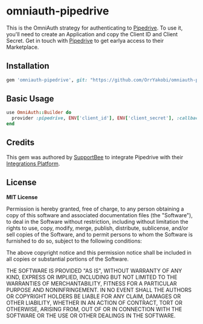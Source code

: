 # omniauth-pipedrive

This is the OmniAuth strategy for authenticating to [Pipedrive](https://www.pipedrive.com). To use it, you'll need to create an Application and copy the Client ID and Client Secret. Get in touch with [Pipedrive](https://www.pipedrive.com) to get earlya access to their Marketplace.

## Installation

```ruby
gem 'omniauth-pipedrive', git: "https://github.com/OrrYakobi/omniauth-pipedrive"
```

## Basic Usage

```ruby
use OmniAuth::Builder do
  provider :pipedrive, ENV['client_id'], ENV['client_secret'], :callback_url => "YOUR CALLBACK URL"
end
```

## Credits

This gem was authored by [SupportBee](https://supportbee.com/) to integrate Pipedrive with their [Integrations Platform](https://github.com/SupportBee/SupportBee-Apps).

## License

**MIT License**

Permission is hereby granted, free of charge, to any person obtaining a copy of this software and associated documentation files (the "Software"), to deal in the Software without restriction, including without limitation the rights to use, copy, modify, merge, publish, distribute, sublicense, and/or sell copies of the Software, and to permit persons to whom the Software is furnished to do so, subject to the following conditions:

The above copyright notice and this permission notice shall be included in all copies or substantial portions of the Software.

THE SOFTWARE IS PROVIDED "AS IS", WITHOUT WARRANTY OF ANY KIND, EXPRESS OR IMPLIED, INCLUDING BUT NOT LIMITED TO THE WARRANTIES OF MERCHANTABILITY, FITNESS FOR A PARTICULAR PURPOSE AND NONINFRINGEMENT. IN NO EVENT SHALL THE AUTHORS OR COPYRIGHT HOLDERS BE LIABLE FOR ANY CLAIM, DAMAGES OR OTHER LIABILITY, WHETHER IN AN ACTION OF CONTRACT, TORT OR OTHERWISE, ARISING FROM, OUT OF OR IN CONNECTION WITH THE SOFTWARE OR THE USE OR OTHER DEALINGS IN THE SOFTWARE.
